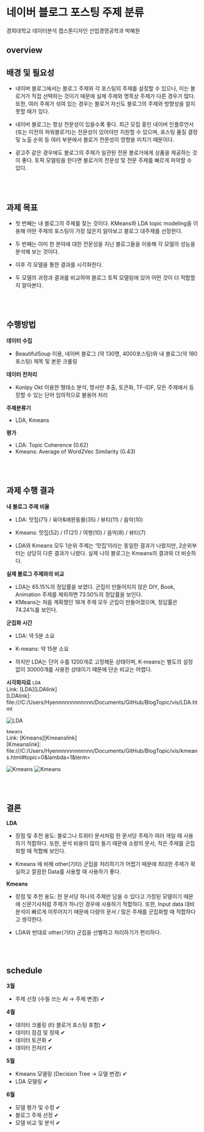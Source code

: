 # 네이버 블로그 포스팅 주제 분류
경희대학교 데이터분석 캡스톤디자인 산업경영공학과 박혜원


## overview

## 배경 및 필요성
 * 네이버 블로그에서는 블로그 주제와 각 포스팅의 주제를 설정할 수 있으나, 이는 블로거가 직접 선택하는 것이기 때문에 실제 주제와 명목상 주제가 다른 경우가 많다. 또한, 여러 주제가 섞여 있는 경우는 블로거 자신도 블로그의 주제와 방향성을 알지 못할 때가 있다.  

 * 네이버 블로그는 항상 전문성이 있을수록 좋다. 최근 모집 중인 네이버 인플루언서(또는 이전의 파워블로거)는 전문성이 있어야만 지원할 수 있으며, 포스팅 품질 결정 및 노출 순위 등 여러 부분에서 블로거 전문성이 영향을 미치기 때문이다.  

 * 광고주 같은 경우에도 블로그의 주제가 일관된 전문 블로거에게 상품을 제공하는 것이 좋다. 토픽 모델링을 한다면 블로거의 전문성 및 전문 주제를 빠르게 파악할 수 있다. 

<br>
<br>

## 과제 목표
 * 첫 번째는 내 블로그의 주제를 찾는 것이다. KMeans와 LDA topic modeling을 이용해 어떤 주제의 포스팅이 가장 많은지 알아보고 블로그 대주제를 선정한다.  

 * 두 번째는 이미 한 분야에 대한 전문성을 지닌 블로그들을 이용해 각 모델의 성능을 분석해 보는 것이다.  

 * 이후 각 모델을 통한 결과를 시각화한다.  

 * 두 모델의 과정과 결과를 비교하여 블로그 토픽 모델링에 있어 어떤 것이 더 적합할지 알아본다.

<br>
<br>

## 수행방법
**데이터 수집**
 * BeautifulSoup 이용, 네이버 블로그 (약 130명, 4000포스팅)와 내 블로그(약 180 포스팅) 제목 및 본문 크롤링

**데이터 전처리**
 * Konlpy Okt 이용한 형태소 분석, 명사만 추출, 토큰화, TF-IDF, 모든 주제에서 등장할 수 있는 단어 임의적으로 불용어 처리

**주제분류기**
 * LDA, Kmeans

**평가**
 * LDA: Topic Coherence (0.62)
 * Kmeans: Average of Word2Vec Similarity (0.43)

<br>
<br>

## 과제 수행 결과
**내 블로그 주제 비율**
 * LDA: 맛집(71) / 육아&애완동물(35) / 뷰티(11) / 음악(10)
 * Kmeans: 맛집(52) / IT(21) / 여행(10) / 음악(8) / 뷰티(7)  

 * LDA와 Kmeans 모두 1순위 주제는 ‘맛집’이라는 동일한 결과가 나왔지만, 2순위부터는 상당히 다른 결과가 나왔다. 실제 나의 블로그는 Kmeans의 결과와 더 비슷하다. 

**실제 블로그 주제와의 비교**
 * LDA는 65.15%의 정답률을 보였다. 군집이 만들어지지 않은 DIY, Book, Animation 주제를 제외하면 73.50%의 정답률을 보인다.
 * KMeans는 처음 계획했던 18개 주제 모두 군집이 만들어졌으며, 정답률은 74.24%를 보인다.

**군집화 시간**
 * LDA: 약 5분 소요
 * K-means: 약 15분 소요  

 * 하지만 LDA는 단어 수를 1200개로 고정해둔 상태이며, K-means는 별도의 설정 없이 30000개를 사용한 상태이기 때문에 단순 비교는 어렵다.

**시각화자료**
 ```LDA```  
Link: [LDA][LDAlink]  
[LDAlink]: file:///C:/Users/Hyennnnnnnnnnnn/Documents/GitHub/BlogTopic/vis/LDA.html  

![LDA](https://user-images.githubusercontent.com/64299475/86433234-1fa45080-bd35-11ea-89c9-b2a3daffc87d.PNG)

 ```kmeans```  
Link: [Kmeans][Kmeanslink]  
[Kmeanslink]: file:///C:/Users/Hyennnnnnnnnnnn/Documents/GitHub/BlogTopic/vis/kmeans.html#topic=0&lambda=1&term=  

![Kmeans](https://user-images.githubusercontent.com/64299475/86433246-2763f500-bd35-11ea-8b56-95af66d74bb8.PNG)
![Kmeans](https://user-images.githubusercontent.com/64299475/86433261-321e8a00-bd35-11ea-8a91-24a30b833b53.PNG)

 <br>
 <br>

## 결론
**LDA**
 * 장점 및 추천 용도: 블로그나 트위터 문서처럼 한 문서당 주제가 여러 개일 때 사용하기 적합하다. 또한, 분석 비용이 많이 들기 때문에 소량의 문서, 적은 주제를 군집화할 때 적합해 보인다.  

 * Kmeans 에 비해 other(기타) 군집을 처리하기가 어렵기 때문에 최대한 주제가 확실하고 깔끔한 Data를 사용할 때 사용하기 좋다. 

**Kmeans**
 * 장점 및 추천 용도: 한 문서당 하나의 주제만 담을 수 있다고 가정된 모델이기 때문에 신문기사처럼 주제가 하나인 경우에 사용하기 적합하다. 또한, Input data 대비 분석이 빠르게 이루어지기 때문에 다량의 문서 / 많은 주제를 군집화할 때 적합하다고 생각한다.  
 
 * LDA와 반대로 other(기타) 군집을 선별하고 처리하기가 편리하다.  

<br>

<br>

## schedule
**3월** 
 * 주제 선정 (수필 쓰는 AI → 주제 변경) ✔

**4월**
 * 데이터 크롤링 (타 블로거 포스팅 포함) ✔ 
 * 데이터 점검 및 정제 ✔ 
 * 데이터 토큰화 ✔ 
 * 데이터 전처리 ✔

**5월**
 * Kmeans 모델링 (Decision Tree  → 모델 변경) ✔ 
 * LDA 모델링 ✔

**6월**
 * 모델 평가 및 수정 ✔
 * 블로그 주제 선정 ✔
 * 모델 비교 및 분석 ✔
